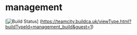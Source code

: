 # management

[![Build Status](https://teamcity.buildca.uk/app/rest/builds/buildType:id:management_build/statusIcon)]
(https://teamcity.buildca.uk/viewType.html?buildTypeId=management_build&guest=1)
